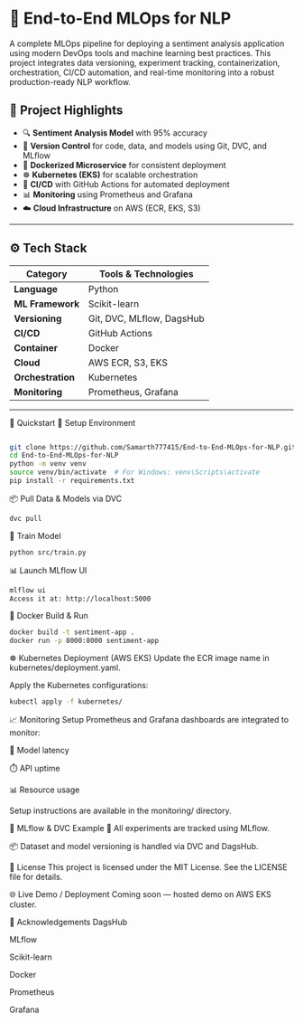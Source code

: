 # 🧠 End-to-End MLOps for NLP

A complete MLOps pipeline for deploying a sentiment analysis application using modern DevOps tools and machine learning best practices. This project integrates data versioning, experiment tracking, containerization, orchestration, CI/CD automation, and real-time monitoring into a robust production-ready NLP workflow.

## 📌 Project Highlights

- 🔍 **Sentiment Analysis Model** with 95% accuracy
- 💾 **Version Control** for code, data, and models using Git, DVC, and MLflow
- 🐳 **Dockerized Microservice** for consistent deployment
- ☸️ **Kubernetes (EKS)** for scalable orchestration
- 🚀 **CI/CD** with GitHub Actions for automated deployment
- 📊 **Monitoring** using Prometheus and Grafana
- ☁️ **Cloud Infrastructure** on AWS (ECR, EKS, S3)

---


## ⚙️ Tech Stack

| Category         | Tools & Technologies                                |
|------------------|-----------------------------------------------------|
| **Language**     | Python                                              |
| **ML Framework** | Scikit-learn                                        |
| **Versioning**   | Git, DVC, MLflow, DagsHub                           |
| **CI/CD**        | GitHub Actions                                      |
| **Container**    | Docker                                              |
| **Cloud**        | AWS ECR, S3, EKS                                    |
| **Orchestration**| Kubernetes                                          |
| **Monitoring**   | Prometheus, Grafana                                 |

---

🚀 Quickstart
🔧 Setup Environment
```bash

git clone https://github.com/Samarth777415/End-to-End-MLOps-for-NLP.git
cd End-to-End-MLOps-for-NLP
python -m venv venv
source venv/bin/activate  # For Windows: venv\Scripts\activate
pip install -r requirements.txt
```
📦 Pull Data & Models via DVC
```bash
dvc pull
```
🧠 Train Model
```bash
python src/train.py
```
📊 Launch MLflow UI
```bash
mlflow ui
Access it at: http://localhost:5000
```
🐳 Docker Build & Run
```bash
docker build -t sentiment-app .
docker run -p 8000:8000 sentiment-app
```
☸️ Kubernetes Deployment (AWS EKS)
Update the ECR image name in kubernetes/deployment.yaml.

Apply the Kubernetes configurations:

```bash
kubectl apply -f kubernetes/
```
📈 Monitoring Setup
Prometheus and Grafana dashboards are integrated to monitor:

📍 Model latency

⏱️ API uptime

📊 Resource usage

Setup instructions are available in the monitoring/ directory.

📁 MLflow & DVC Example
🧪 All experiments are tracked using MLflow.

📦 Dataset and model versioning is handled via DVC and DagsHub.

📄 License
This project is licensed under the MIT License.
See the LICENSE file for details.

🌐 Live Demo / Deployment
Coming soon — hosted demo on AWS EKS cluster.


🙌 Acknowledgements
DagsHub

MLflow

Scikit-learn

Docker

Prometheus

Grafana
